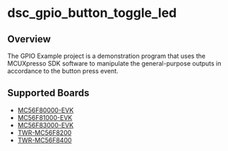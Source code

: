 # dsc_gpio_button_toggle_led

## Overview
The GPIO Example project is a demonstration program that uses the MCUXpresso SDK software to manipulate the general-purpose
outputs in accordance to the button press event.

## Supported Boards
- [MC56F80000-EVK](../../../_boards/mc56f80000evk/driver_examples/gpio/button_toggle_led/example_board_readme.md)
- [MC56F81000-EVK](../../../_boards/mc56f81000evk/driver_examples/gpio/button_toggle_led/example_board_readme.md)
- [MC56F83000-EVK](../../../_boards/mc56f83000evk/driver_examples/gpio/button_toggle_led/example_board_readme.md)
- [TWR-MC56F8200](../../../_boards/twrmc56f8200/driver_examples/gpio/button_toggle_led/example_board_readme.md)
- [TWR-MC56F8400](../../../_boards/twrmc56f8400/driver_examples/gpio/button_toggle_led/example_board_readme.md)
